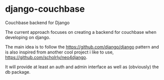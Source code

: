 django-couchbase
================

Couchbase backend for Django

The current approach focuses on creating a backend for couchbase when developing on django.

The main idea is to follow the https://github.com/django/django pattern and is also inspired from another cool project i like to use, https://github.com/scholrly/neo4django.

It will provide at least an auth and admin interface as well as (obviously) the db package.
